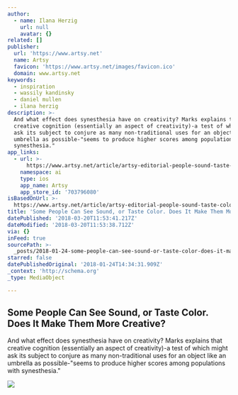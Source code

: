 ```yaml
---
author:
  - name: Ilana Herzig
    url: null
    avatar: {}
related: []
publisher:
  url: 'https://www.artsy.net'
  name: Artsy
  favicon: 'https://www.artsy.net/images/favicon.ico'
  domain: www.artsy.net
keywords:
  - inspiration
  - wassily kandinsky
  - daniel mullen
  - ilana herzig
description: >-
  And what effect does synesthesia have on creativity? Marks explains that
  creative cognition (essentially an aspect of creativity)-a test of which might
  ask its subject to conjure as many non-traditional uses for an object like an
  umbrella as possible-"seems to produce higher scores among populations with
  synesthesia."
app_links:
  - url: >-
      https://www.artsy.net/article/artsy-editorial-people-sound-taste-color-creative
    namespace: ai
    type: ios
    app_name: Artsy
    app_store_id: '703796080'
isBasedOnUrl: >-
  https://www.artsy.net/article/artsy-editorial-people-sound-taste-color-creative?utm_medium=email&utm_source=11995862-newsletter-editorial-daily-01-23-18&utm_campaign=editorial&utm_content=st-S
title: 'Some People Can See Sound, or Taste Color. Does It Make Them More Creative?'
datePublished: '2018-03-20T11:53:41.217Z'
dateModified: '2018-03-20T11:53:38.712Z'
via: {}
inFeed: true
sourcePath: >-
  _posts/2018-01-24-some-people-can-see-sound-or-taste-color-does-it-make-them.md
starred: false
datePublishedOriginal: '2018-01-24T14:34:31.909Z'
_context: 'http://schema.org'
_type: MediaObject

---
```

<article style=""><h1>Some People Can See Sound, or Taste Color. Does It Make Them More Creative?</h1><p>And what effect does synesthesia have on creativity? Marks explains that creative cognition (essentially an aspect of creativity)-a test of which might ask its subject to conjure as many non-traditional uses for an object like an umbrella as possible-"seems to produce higher scores among populations with synesthesia."</p><img src="https://artsy-media-uploads.s3.amazonaws.com/wSAR6TNL2JEpm1WF_eIB9A%2Fcustom-Custom_Size___cody-davis-253928+2.jpg" /></article>